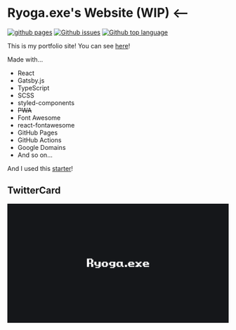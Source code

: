 # Ryoga.exe's Website (WIP) <--

[![github pages](https://github.com/Ryoga-exe/ryoga.dev/workflows/github%20pages/badge.svg)](https://github.com/Ryoga-exe/ryoga.dev/actions)
[![Github issues](https://img.shields.io/github/issues/ryoga-exe/ryoga.dev)](https://github.com/ryoga-exe/ryoga.dev/issues)
[![Github top language](https://img.shields.io/github/languages/top/ryoga-exe/ryoga.dev)](https://github.com/ryoga-exe/ryoga.dev/)

This is my portfolio site!
You can see [here](https://ryoga.dev)!

Made with...

- React
- Gatsby.js
- TypeScript
- SCSS
- styled-components
- ~~PWA~~
- Font Awesome
- react-fontawesome
- GitHub Pages
- GitHub Actions
- Google Domains
- And so on...

And I used this [starter](https://github.com/gatsbyjs/gatsby-starter-blog)!

## TwitterCard

![card](static/images/default.png)
